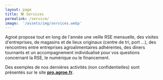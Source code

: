 ```yaml
---
layout: page
title: 🛠 Services
permalink: /service/
image:  '/assets/img/services.webp'
---
```


Agroé propose tout en long de l'année une veille RSE mensuelle, des visites d'entreprises, de magasins et de lieux originaux (centre de tri, port ...), des rencontres entre entreprises agroalimentaires adhérentes, des diners tournants et un accompagnement individualisé pour vos questions concernant la RSE, le numérique ou le financement.

Des exemples de nos dernières activités (non confidentielles) sont présentés sur le site <strong><a href="http://pro.agroe.fr">pro.agroe.fr</a></strong>.



